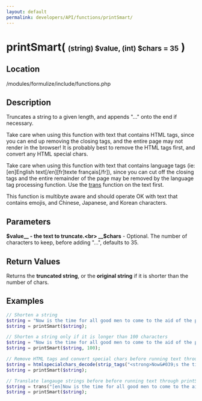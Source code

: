 ```yaml
---
layout: default
permalink: developers/API/functions/printSmart/
---
```


# printSmart( <span style='font-size: 14pt;'>(string) $value, (int) $chars = 35</span> )

## Location

/modules/formulize/include/functions.php

## Description

Truncates a string to a given length, and appends "..." onto the end if necessary.

Take care when using this function with text that contains HTML tags, since you can end up removing the closing tags, and the entire page may not render in the browser! It is probably best to remove the HTML tags first, and convert any HTML special chars.

Take care when using this function with text that contains language tags (ie: [en]English text[/en][fr]texte fran&ccedil;ais[/fr]), since you can cut off the closing tags and the entire remainder of the page may be removed by the language tag processing function. Use the [trans](../trans/) function on the text first.

This function is multibyte aware and should operate OK with text that contains emojis, and Chinese, Japanese, and Korean characters.

## Parameters

__$value__ - the text to truncate.<br>
__$chars__ - Optional. The number of characters to keep, before adding "...", defaults to 35.

## Return Values

Returns the __truncated string__, or the __original string__ if it is shorter than the number of chars.

## Examples

~~~php
// Shorten a string
$string = "Now is the time for all good men to come to the aid of the party";
$string = printSmart($string);
~~~

~~~php
// Shorten a string only if it is longer than 100 characters
$string = "Now is the time for all good men to come to the aid of the party";
$string = printSmart($string, 100);
~~~

~~~php
// Remove HTML tags and convert special chars before running text through printSmart
$string = htmlspecialchars_decode(strip_tags("<strong>Now&#039;s the time for<br>all good men to come to the aid of the party</strong>"), ENT_QUOTES);
$string = printSmart($string);
~~~

~~~php
// Translate langauge strings before before running text through printSmart
$string = trans("[en]Now is the time for all good men to come to the aid of the party[/en][fr]Il est maintenant temps pour tous les bons hommes de venir en aide au parti politique[/fr].");
$string = printSmart($string);
~~~
